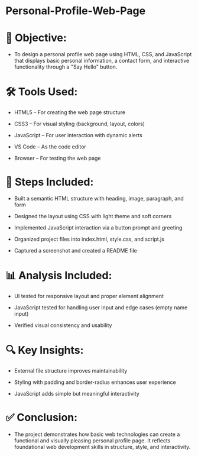 # Personal-Profile-Web-Page
# 🎯 Objective:
- To design a personal profile web page using HTML, CSS, and JavaScript that displays basic personal information, a contact form, and interactive functionality through a "Say Hello" button.

# 🛠️ Tools Used:

- HTML5 – For creating the web page structure

- CSS3 – For visual styling (background, layout, colors)

- JavaScript – For user interaction with dynamic alerts

- VS Code – As the code editor

- Browser – For testing the web page

# 📝 Steps Included:

- Built a semantic HTML structure with heading, image, paragraph, and form

- Designed the layout using CSS with light theme and soft corners

- Implemented JavaScript interaction via a button prompt and greeting

- Organized project files into index.html, style.css, and script.js

- Captured a screenshot and created a README file

# 📊 Analysis Included:

- UI tested for responsive layout and proper element alignment

- JavaScript tested for handling user input and edge cases (empty name input)

- Verified visual consistency and usability

# 🔍 Key Insights:

- External file structure improves maintainability

- Styling with padding and border-radius enhances user experience

- JavaScript adds simple but meaningful interactivity

# ✅ Conclusion:
- The project demonstrates how basic web technologies can create a functional and visually pleasing personal profile page. It reflects foundational web development skills in structure, style, and interactivity.
